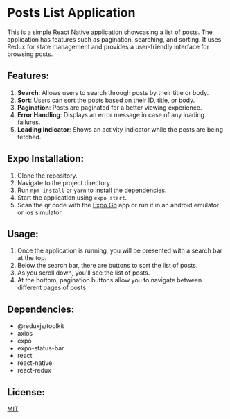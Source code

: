 # Posts List Application

This is a simple React Native application showcasing a list of posts. The application has features such as pagination, searching, and sorting. It uses Redux for state management and provides a user-friendly interface for browsing posts.

## Features:

1. **Search**: Allows users to search through posts by their title or body.
2. **Sort**: Users can sort the posts based on their ID, title, or body.
3. **Pagination**: Posts are paginated for a better viewing experience.
4. **Error Handling**: Displays an error message in case of any loading failures.
5. **Loading Indicator**: Shows an activity indicator while the posts are being fetched.

## Expo Installation:

1. Clone the repository.
2. Navigate to the project directory.
3. Run `npm install` or `yarn` to install the dependencies.
4. Start the application using `expo start`.
5. Scan the qr code with the [Expo Go](https://expo.dev/client) app or run it in an android emulator or ios simulator.

## Usage:

1. Once the application is running, you will be presented with a search bar at the top.
2. Below the search bar, there are buttons to sort the list of posts.
3. As you scroll down, you'll see the list of posts.
4. At the bottom, pagination buttons allow you to navigate between different pages of posts.

## Dependencies:

- @reduxjs/toolkit
- axios
- expo
- expo-status-bar
- react
- react-native
- react-redux

## License:

[MIT](https://choosealicense.com/licenses/mit/)